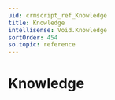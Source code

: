 ```yaml
---
uid: crmscript_ref_Knowledge
title: Knowledge
intellisense: Void.Knowledge
sortOrder: 454
so.topic: reference
---
```


# Knowledge
